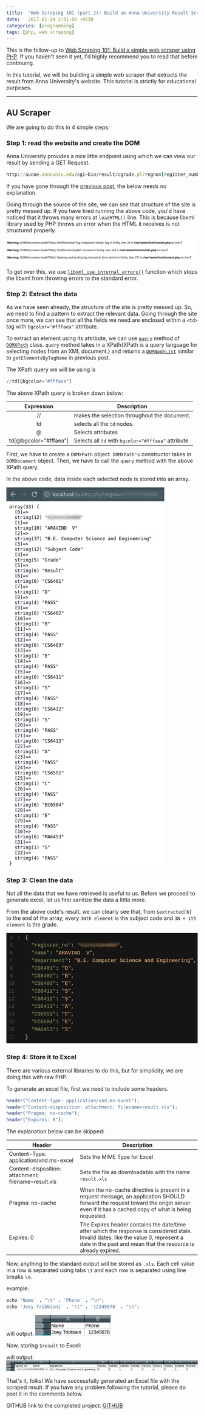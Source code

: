 ```yaml
---
title:  "Web Scraping 101 (part 2): Build an Anna University Result Scraper"
date:   2017-01-14 2:51:00 +0530
categories: [programming]
tags: [php, web scraping]
---
```


This is the follow-up to [Web Scraping 101: Build a simple web scraper using PHP](../web-scraping-101/).
If you haven't seen it yet, I'd highly recommend you to read that before continuing.

In this tutorial, we will be building a simple web scraper that extracts the
result from Anna University's website. This tutorial is strictly for educational
purposes.

--------------------------------------------------------------------------------

## AU Scraper

We are going to do this in 4 simple steps:

### Step 1: read the website and create the DOM

Anna University provides a nice little endpoint using which we can view our result
by sending a GET Request.

```ruby
http://aucoe.annauniv.edu/cgi-bin/result/cgrade.pl?regno=[register_number]
```

If you have gone through the [previous post](../web-scraping-101/), the below needs no explanation.

<script src="https://gist.github.com/AravindVasudev/807a9860088f1be5489d07b57c18344a.js?file=AUScraper_1.php"></script>

Going through the source of the site, we can see that structure of the site is
pretty messed up. If you have tried running the above code, you'd have noticed that
it throws many errors at `loadHTML()` line. This is because libxml library used by
PHP throws an error when the HTML it receives is not structured properly.

![](/images/blog/auscraper_1.png)

To get over this, we use [`libxml_use_internal_errors()`](http://php.net/manual/en/function.libxml-use-internal-errors.php) function which stops the libxml from throwing errors to the standard error.

<script src="https://gist.github.com/AravindVasudev/807a9860088f1be5489d07b57c18344a.js?file=AUScraper_2.php"></script>

### Step 2: Extract the data

As we have seen already, the structure of the site is pretty messed up. So, we
need to find a pattern to extract the relevant data. Going through the site once
more, we can see that all the fields we need are enclosed within a `<td>` tag
with `bgcolor="#fffaea"` attribute.

To extract an element using its attribute, we can use [`query`](http://php.net/manual/en/domxpath.query.php)
method of [`DOMXPath`](http://php.net/manual/en/class.domxpath.php) class. `query`
method takes in a XPath(XPath is a query language for selecting nodes from an XML document.)
and returns a [`DOMNodeList`](http://php.net/manual/en/class.domnodelist.php) similar
to `getElementsByTagName` in previous post.

The XPath query we will be using is

```python
//td[@bgcolor="#fffaea"]
```

The above XPath query is broken down below:

|      Expression        |               Description                           |
|:----------------------:|-----------------------------------------------------|
|          //            | makes the selection throughout the document.        |
|          td            | selects all the `td` nodes.                         |
|           @            | Selects attributes                                  |
| td[@bgcolor="#fffaea"] | Selects all `td` with `bgcolor="#fffaea"` attribute |

First, we have to create a `DOMXPath` object. `DOMXPath's` constructor takes in
`DOMDocument` object. Then, we have to call the `query` method with the above
XPath query.

<script src="https://gist.github.com/AravindVasudev/807a9860088f1be5489d07b57c18344a.js?file=AUScraper_3.php"></script>

In the above code, data inside each selected node is stored into an array.

![](/images/blog/auscraper_2.png)

### Step 3: Clean the data

Not all the data that we have retrieved is useful to us. Before we proceed to
generate excel, let us first sanitize the data a little more.

From the above code's result, we can clearly see that, from `$extracted[6]` to the
end of the array, every `3Nth element` is the subject code and `3N + 1th element`
is the grade.

<script src="https://gist.github.com/AravindVasudev/807a9860088f1be5489d07b57c18344a.js?file=AUScraper_4.php"></script>

![](/images/blog/auscraper_3.png)

### Step 4: Store it to Excel

There are various external libraries to do this, but for simplicity, we are doing
this with raw PHP.

To generate an excel file, first we need to include some headers.

```javascript
header("Content-Type: application/vnd.ms-excel");
header("Content-disposition: attachment; filename=result.xls");
header("Pragma: no-cache");
header("Expires: 0");
```

The explanation below can be skipped:

|                Header                                |                 Description                         |
|------------------------------------------------------|-----------------------------------------------------|
| Content-Type: application/vnd.ms-excel               | Sets the MIME Type for Excel                        |
| Content-disposition: attachment; filename=result.xls | Sets the file as downloadable with the name `result.xls`                         |
| Pragma: no-cache                                     | When the no-cache directive is present in a request message, an application SHOULD forward the request toward the origin server even if it has a cached copy of what is being requested.                                  |
| Expires: 0                                           | The Expires header contains the date/time after which the response is considered stale. Invalid dates, like the value 0, represent a date in the past and mean that the resource is already expired. |

Now, anything to the standard output will be stored as `.xls`. Each cell value
in a row is separated using tabs `\t` and each row is separated using line breaks `\n`.

example:

```ruby
echo 'Name' . "\t" . 'Phone' . "\n";
echo 'Joey Tribbiani' . "\t" . '12345678' . "\n";
```

will output:
![](/images/blog/auscraper_4.png)

Now, storing `$result` to Excel:

<script src="https://gist.github.com/AravindVasudev/807a9860088f1be5489d07b57c18344a.js?file=AUScraper_5.php"></script>

will output:
![](/images/blog/auscraper_5.png)

That's it, folks! We have successfully generated an Excel file with the scraped
result. If you have any problem following the tutorial, please do post it in the
comments below.

GITHUB link to the completed project: [GITHUB](https://github.com/AravindVasudev/AUScraper)
